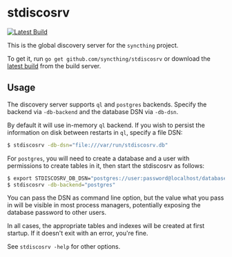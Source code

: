stdiscosrv
========

[![Latest Build](http://img.shields.io/jenkins/s/http/build.syncthing.net/stdiscosrv.svg?style=flat-square)](http://build.syncthing.net/job/stdiscosrv/lastBuild/)

This is the global discovery server for the `syncthing` project.

To get it, run `go get github.com/syncthing/stdiscosrv` or download the
[latest build](http://build.syncthing.net/job/stdiscosrv/lastSuccessfulBuild/artifact/)
from the build server.

Usage
-----

The discovery server supports `ql` and `postgres` backends.
Specify the backend via `-db-backend` and the database DSN via `-db-dsn`.

By default it will use in-memory `ql` backend. If you wish to persist the
information on disk between restarts in `ql`, specify a file DSN:

```bash
$ stdiscosrv -db-dsn="file:///var/run/stdiscosrv.db"
```

For `postgres`, you will need to create a database and a user with permissions
to create tables in it, then start the stdiscosrv as follows:

```bash
$ export STDISCOSRV_DB_DSN="postgres://user:password@localhost/databasename"
$ stdiscosrv -db-backend="postgres"
```

You can pass the DSN as command line option, but the value what you pass in will
be visible in most process managers, potentially exposing the database password
to other users.

In all cases, the appropriate tables and indexes will be created at first
startup. If it doesn't exit with an error, you're fine.

See `stdiscosrv -help` for other options.
